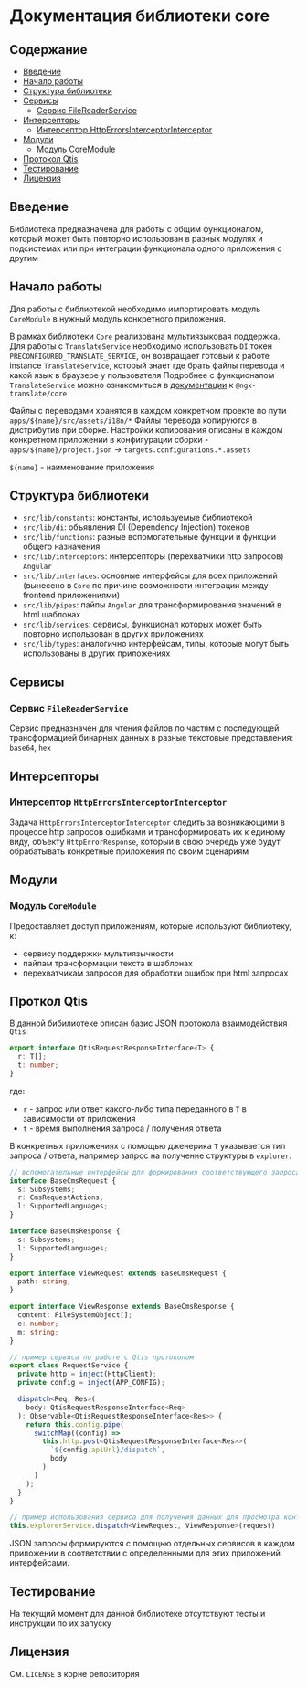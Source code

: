 # Документация библиотеки core

## Содержание
- [Введение](#введение)
- [Начало работы](#начало-работы)
- [Структура библиотеки](#структура-библиотеки)
- [Сервисы](#сервисы)
  - [Сервис FileReaderService](#сервис-filereaderservice)
- [Интерсепторы](#интерсепторы)
  - [Интерсептор HttpErrorsInterceptorInterceptor](#интерсептор-httperrorsinterceptorinterceptor)
- [Модули](#модули)
  - [Модуль CoreModule](#модуль-coremodule)
- [Протокол Qtis](#проткол-qtis)
- [Тестирование](#тестирование)
- [Лицензия](#лицензия)

## Введение

Библиотека предназначена для работы с общим функционалом, который может быть повторно использован в разных модулях и подсистемах или при интеграции функционала одного приложения с другим 

## Начало работы

Для работы с библиотекой необходимо импортировать модуль `CoreModule` в нужный модуль конкретного приложения.

В рамках библиотеки `Core` реализована мультиязыковая поддержка. Для работы с `TranslateService` необходимо использовать `DI` токен `PRECONFIGURED_TRANSLATE_SERVICE`,
он возвращает готовый к работе instance `TranslateService`, который знает где брать файлы перевода и какой язык в браузере у пользователя
Подробнее с функционалом `TranslateService` можно ознакомиться в [документации](https://github.com/ngx-translate/core) к `@ngx-translate/core`

Файлы с переводами хранятся в каждом конкретном проекте по пути `apps/${name}/src/assets/i18n/*`
Файлы перевода копируются в дистрибутив при сборке. Настройки копирования описаны в каждом конкретном приложении в конфигурации сборки - `apps/${name}/project.json` -> `targets.configurations.*.assets`

`${name}` - наименование приложения

## Структура библиотеки

- `src/lib/constants`: константы, используемые библиотекой
- `src/lib/di`: объявления DI (Dependency Injection) токенов
- `src/lib/functions`: разные вспомогательные функции и функции общего назначения
- `src/lib/interceptors`: интерсепторы (перехватчики http запросов) `Angular`
- `src/lib/interfaces`: основные интерфейсы для всех приложений (вынесено в `Core` по причине возможности интеграции между frontend приложениями)
- `src/lib/pipes`: пайпы `Angular` для трансформирования значений в html шаблонах
- `src/lib/services`: сервисы, функционал которых может быть повторно использован в других приложениях
- `src/lib/types`: аналогично интерфейсам, типы, которые могут быть использованы в других приложениях

## Сервисы

### Сервис `FileReaderService`

Сервис предназначен для чтения файлов по частям с последующей трансформацией бинарных данных в разные текстовые представления: `base64`, `hex`

## Интерсепторы

### Интерсептор `HttpErrorsInterceptorInterceptor`

Задача `HttpErrorsInterceptorInterceptor` следить за возникающими в процессе http запросов ошибками и трансформировать их к единому виду, объекту `HttpErrorResponse`, который в свою очередь уже будут обрабатывать конкретные приложения по своим сценариям

## Модули

### Модуль `CoreModule`

Предоставляет доступ приложениям, которые используют библиотеку, к:

- сервису поддержки мультиязычности
- пайпам трансформации текста в шаблонах
- перехватчикам запросов для обработки ошибок при html запросах

## Проткол Qtis

В данной бибилиотеке описан базис JSON протокола взаимодействия `Qtis`

```ts
export interface QtisRequestResponseInterface<T> {
  r: T[];
  t: number;
}
```
где:
- `r` - запрос или ответ какого-либо типа переданного в `T` в зависимости от приложения
- `t` - время выполнения запроса / получения ответа

В конкретных приложениях с помощью дженерика `T` указывается тип запроса / ответа, например запрос на получение структуры в `explorer`:

```ts
// вспомогательные интерфейсы для формирования соответствующего запроса / ответа в explorer 
interface BaseCmsRequest {
  s: Subsystems;
  r: CmsRequestActions;
  l: SupportedLanguages;
}

interface BaseCmsResponse {
  s: Subsystems;
  l: SupportedLanguages;
}

export interface ViewRequest extends BaseCmsRequest {
  path: string;
}

export interface ViewResponse extends BaseCmsResponse {
  content: FileSystemObject[];
  e: number;
  m: string;
}
```

```ts
// пример сервиса по работе с Qtis протоколом
export class RequestService {
  private http = inject(HttpClient);
  private config = inject(APP_CONFIG);

  dispatch<Req, Res>(
    body: QtisRequestResponseInterface<Req>
  ): Observable<QtisRequestResponseInterface<Res>> {
    return this.config.pipe(
      switchMap((config) =>
        this.http.post<QtisRequestResponseInterface<Res>>(
          `${config.apiUrl}/dispatch`,
          body
        )
      )
    );
  }
}
```

```ts
// пример использования сервиса для получения данных для просмотра контента
this.explorerService.dispatch<ViewRequest, ViewResponse>(request)
```

JSON запросы формируются с помощью отдельных сервисов в каждом приложении в соответствии с определенными для этих приложений интерфейсами.

## Тестирование

На текущий момент для данной библиотеке отсутствуют тесты и инструкции по их запуску

## Лицензия

См. `LICENSE` в корне репозитория
